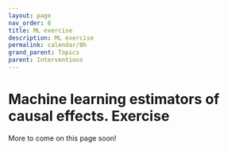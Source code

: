 ```yaml
---
layout: page
nav_order: 8
title: ML exercise
description: ML exercise
permalink: calendar/8h
grand_parent: Topics
parent: Interventions
---
```


# Machine learning estimators of causal effects. Exercise

More to come on this page soon!
